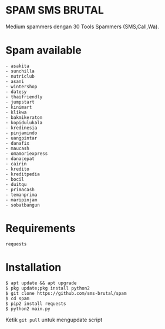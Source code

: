 # SPAM SMS BRUTAL
Medium spammers dengan 30 Tools Spammers (SMS,Call,Wa).
# Spam available
```
- asakita
- sunchilla 
- nutriclub
- asani
- wintershop
- datesy
- thaifriendly
- jumpstart
- kinimart
- klikwa
- bakmikeraton
- kopidulukala
- kredinesia
- pinjamindo
- uangpintar
- danafix
- maucash 
- omamoriexpress
- danacepat
- cairin
- kredito
- kreditpedia
- bocil
- duitqu
- primacash
- temanprima
- maripinjam
- sobatbangun
```
# Requirements
```
requests
```
# Installation
```
$ apt update && apt upgrade
$ pkg update;pkg install python2
$ git clone https://github.com/sms-brutal/spam
$ cd spam
$ pip2 install requests
$ python2 main.py
```
Ketik ```git pull``` untuk mengupdate script
